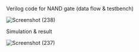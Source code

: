 Verilog code for NAND gate (data flow & testbench)

![Screenshot (238)](https://github.com/user-attachments/assets/38ac4bb8-df62-4163-b7d5-21b7b9fac752)

Simulation & result

![Screenshot (237)](https://github.com/user-attachments/assets/014a6459-073d-4237-8084-3ceca3f0efcf)
